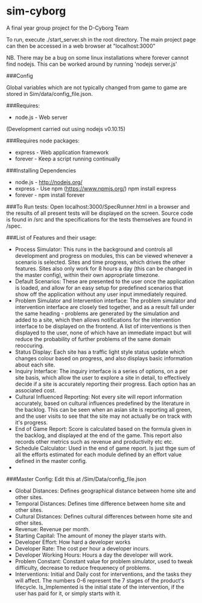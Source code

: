 sim-cyborg
==========

A final year group project for the D-Cyborg Team

To run, execute ./start_server.sh in the root directory. The main project page can then be accessed in a web browser at "localhost:3000"

NB. There may be a bug on some linux installations where forever cannot find nodejs. This can be worked around by running 'nodejs server.js'

###Config

Global variables which are not typically changed from game to game are stored in Sim/data/config_file.json. 

###Requires:
* node.js - Web server

(Development carried out using nodejs v0.10.15)

###Requires node packages:
* express - Web application framework
* forever - Keep a script running continually

###Installing Dependencies
* node.js - http://nodejs.org/
* express - Use npm (https://www.npmjs.org/) npm install express
* forever - npm install forever

###To Run tests:
Open localhost:3000/SpecRunner.html in a browser and the results of all present tests will be displayed on the screen. Source code is found in /src and the specifications for the tests themselves are found in /spec.


###List of Features and their usage:
* Process Simulator: This runs in the background and controls all development and progress on modules, this can be viewed whenever a scenario is selected. Sites and time progress, which drives the other features. Sites also only work for 8 hours a day (this can be changed in the master config), within their own appropriate timezone.
* Default Scenarios: These are presented to the user once the application is loaded, and allow for an easy setup for predefined scenarios that show off the application without any user input immediately required.
* Problem Simulator and Intervention interface: The problem simulator and intervention interface are closely tied together, and as a result fall under the same heading - problems are generated by the simulation and added to a site, which then allows notifications for the intervention interface to be displayed on the frontend. A list of interventions is then displayed to the user, none of which have an immediate impact but will reduce the probability of further problems of the same domain reoccuring.
* Status Display: Each site has a traffic light style status update which changes colour based on progress, and also displays basic information about each site.
* Inquiry Interface: The inquiry interface is a series of options, on a per site basis, which allow the user to explore a site in detail, to effectively decide if a site is accurately reporting their progress. Each option has an associated cost.
* Cultural Influenced Reporting: Not every site will report information accurately, based on cultural influences predefined by the literature in the backlog. This can be seen when an asian site is reporting all green, and the user visits to see that the site may not actually be on track with it's progress.
* End of Game Report: Score is calculated based on the formula given in the backlog, and displayed at the end of the game. This report also records other metrics such as revenue and productivity etc etc.
* Schedule Calculator: Used in the end of game report. Is just thge sum of all the efforts estimated for each module defined by an effort value defined in the master config.
* 

###Master Config:
Edit this at /Sim/Data/config_file.json

* Global Distances: Defines geographical distance between home site and other sites.
* Temporal Distances: Defines time difference between home site and other sites.
* Cultural Distances: Defines cultural differences between home site and other sites.
* Revenue: Revenue per month.
* Starting Capital: The amount of money the player starts with.
* Developer Effort: How hard a developer works
* Developer Rate: The cost per hour a developer incurs.
* Developer Working Hours: Hours a day the developer will work.
* Problem Constant: Constant value for problem simulator, used to tweak difficulty, decrease to reduce frequenecy of problems.
* Interventions: Initial and Daily cost for interventions, and the tasks they will affect. The numbers 0-6 represent the 7 stages of the product's lifecycle. Is_Implemented is the initial state of the intervention, if the user has paid for it, or simply starts with it.
